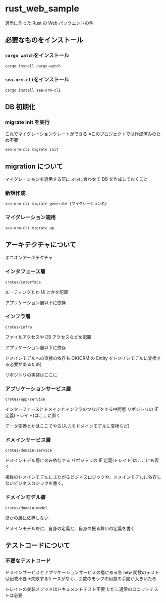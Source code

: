 # rust_web_sample

適当に作った Rust の Web バックエンドの例

## 必要なものをインストール

### `cargo watch`をインストール

```bash
cargo install cargo-watch
```

### `sea-orm-cli`をインストール

```bash
cargo install sea-orm-cli
```

## DB 初期化

### migrate init を実行

これでマイグレーションクレートができる
※このプロジェクトでは作成済みのため不要

```bash
sea-orm-cli migrate init
```

## migration について

マイグレーションを適用する前に`.env`に合わせて DB を作成しておくこと

### 新規作成

```bash
sea-orm-cli migrate generate {マイグレーション名}
```

### マイグレーション適用

```bash
sea-orm-cli migrate up
```

## アーキテクチャについて

オニオンアーキテクチャ

### インタフェース層

`crates/interface`

ルーティングとか UI とかを配置

アプリケーション層以下に依存

### インフラ層

`crates/infra`

ファイルアクセスや DB アクセスなどを配置

アプリケーション層以下に依存

ドメインモデルへの直接の依存も OK(ORM の Entity をドメインモデルに変換する必要があるため)

リポジトリの実装はここに

### アプリケーションサービス層

`crates/app-service`

インターフェースとドメインとインフラのつなぎをする中間層
リポジトリの IF 定義(トレイト)はここに置く

データ変換とかはここでやる(入力をドメインモデルに変換など)

### ドメインサービス層

`crates/domain-service`

ドメインモデル層にのみ依存する
リポジトリの IF 定義(トレイト)はここにも置く

複数のドメインモデルにまたがるビジネスロジックや、ドメインモデルに依存しないビジネスロジックを書く。

### ドメインモデル層

`crates/domain-model`

ほかの層に依存しない

ドメインモデル毎に、自身の定義と、自身の振る舞いの定義を書く

## テストコードについて

### 不要なテストコード

ドメインサービスとアプリケーションサービスの層にある各 new 関数のテストは記載不要
※失敗するケースがなく、引数のモックの用意の手間が大きいため

トレイトの実装メソッドはドキュメントテスト不要
ただし通常のユニットテストは必要
